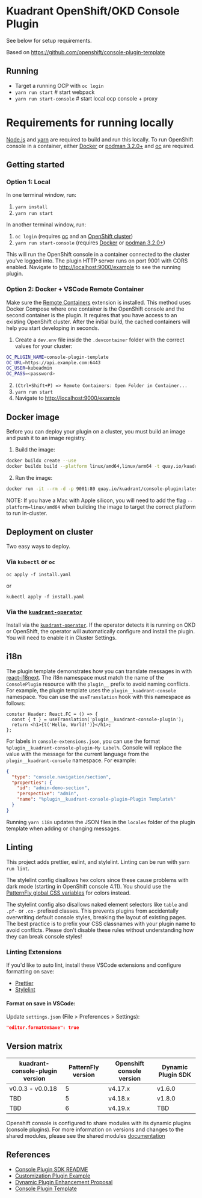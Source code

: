 # Kuadrant OpenShift/OKD Console Plugin

See below for setup requirements.

Based on https://github.com/openshift/console-plugin-template

## Running

- Target a running OCP with `oc login`
- `yarn run start` # start webpack
- `yarn run start-console` # start local ocp console + proxy

# Requirements for running locally

[Node.js](https://nodejs.org/en/) and [yarn](https://yarnpkg.com) are required
to build and run this locally. To run OpenShift console in a container, either
[Docker](https://www.docker.com) or [podman 3.2.0+](https://podman.io) and
[oc](https://console.redhat.com/openshift/downloads) are required.

## Getting started

### Option 1: Local

In one terminal window, run:

1. `yarn install`
2. `yarn run start`

In another terminal window, run:

1. `oc login` (requires [oc](https://console.redhat.com/openshift/downloads) and an [OpenShift cluster](https://console.redhat.com/openshift/create))
2. `yarn run start-console` (requires [Docker](https://www.docker.com) or [podman 3.2.0+](https://podman.io))

This will run the OpenShift console in a container connected to the cluster
you've logged into. The plugin HTTP server runs on port 9001 with CORS enabled.
Navigate to <http://localhost:9000/example> to see the running plugin.

### Option 2: Docker + VSCode Remote Container

Make sure the
[Remote Containers](https://marketplace.visualstudio.com/items?itemName=ms-vscode-remote.remote-containers)
extension is installed. This method uses Docker Compose where one container is
the OpenShift console and the second container is the plugin. It requires that
you have access to an existing OpenShift cluster. After the initial build, the
cached containers will help you start developing in seconds.

1. Create a `dev.env` file inside the `.devcontainer` folder with the correct values for your cluster:

```bash
OC_PLUGIN_NAME=console-plugin-template
OC_URL=https://api.example.com:6443
OC_USER=kubeadmin
OC_PASS=<password>
```

2. `(Ctrl+Shift+P) => Remote Containers: Open Folder in Container...`
3. `yarn run start`
4. Navigate to <http://localhost:9000/example>

## Docker image

Before you can deploy your plugin on a cluster, you must build an image and
push it to an image registry.

1. Build the image:

```bash
docker buildx create --use
docker buildx build --platform linux/amd64,linux/arm64 -t quay.io/kuadrant/console-plugin:latest --push .
```

2. Run the image:

```bash
docker run -it --rm -d -p 9001:80 quay.io/kuadrant/console-plugin:latest
```

NOTE: If you have a Mac with Apple silicon, you will need to add the flag
`--platform=linux/amd64` when building the image to target the correct platform
to run in-cluster.

## Deployment on cluster

Two easy ways to deploy.

### Via `kubectl` or `oc`

`oc apply -f install.yaml`

or

`kubectl apply -f install.yaml`

### Via the [`kuadrant-operator`](https://www.github.com/kuadrant/kuadrant-operator)

Install via the [`kuadrant-operator`](https://www.github.com/kuadrant/kuadrant-operator). If the operator detects it is running on OKD or OpenShift, the operator will automatically configure and install the plugin. You will need to enable it in Cluster Settings.

## i18n

The plugin template demonstrates how you can translate messages in with [react-i18next](https://react.i18next.com/). The i18n namespace must match
the name of the `ConsolePlugin` resource with the `plugin__` prefix to avoid
naming conflicts. For example, the plugin template uses the
`plugin__kuadrant-console` namespace. You can use the `useTranslation` hook
with this namespace as follows:

```tsx
conster Header: React.FC = () => {
  const { t } = useTranslation('plugin__kuadrant-console-plugin');
  return <h1>{t('Hello, World!')}</h1>;
};
```

For labels in `console-extensions.json`, you can use the format
`%plugin__kuadrant-console-plugin~My Label%`. Console will replace the value with
the message for the current language from the `plugin__kuadrant-console`
namespace. For example:

```json
{
  "type": "console.navigation/section",
  "properties": {
    "id": "admin-demo-section",
    "perspective": "admin",
    "name": "%plugin__kuadrant-console-plugin~Plugin Template%"
  }
}
```

Running `yarn i18n` updates the JSON files in the `locales` folder of the
plugin template when adding or changing messages.

## Linting

This project adds prettier, eslint, and stylelint. Linting can be run with
`yarn run lint`.

The stylelint config disallows hex colors since these cause problems with dark
mode (starting in OpenShift console 4.11). You should use the
[PatternFly global CSS variables](https://patternfly-react-main.surge.sh/developer-resources/global-css-variables#global-css-variables)
for colors instead.

The stylelint config also disallows naked element selectors like `table` and
`.pf-` or `.co-` prefixed classes. This prevents plugins from accidentally
overwriting default console styles, breaking the layout of existing pages. The
best practice is to prefix your CSS classnames with your plugin name to avoid
conflicts. Please don't disable these rules without understanding how they can
break console styles!

### Linting Extensions

If you'd like to auto lint, install these VSCode extensions and configure formatting on save:

- [Prettier](https://marketplace.visualstudio.com/items?itemName=esbenp.prettier-vscode)
- [Stylelint](https://marketplace.visualstudio.com/items?itemName=stylelint.vscode-stylelint)

#### Format on save in VSCode:

Update `settings.json` (File > Preferences > Settings):

```json
"editor.formatOnSave": true
```
## Version matrix

| kuadrant-console-plugin version | PatternFly version | Openshift console version | Dynamic Plugin SDK |
|---------------------------------|--------------------|---------------------------|--------------------|
|         v0.0.3 - v0.0.18        |          5         |          v4.17.x          |       v1.6.0       |
|                TBD              |          5         |          v4.18.x          |       v1.8.0       |
|                TBD              |          6         |          v4.19.x          |         TBD        |

Openshift console is configured to share modules with its dynamic plugins (console plugins). For more information on versions and changes to the shared modules, please see the shared modules [documentation](https://www.npmjs.com/package/@openshift-console/dynamic-plugin-sdk?activeTab=readme)



## References

- [Console Plugin SDK README](https://github.com/openshift/console/tree/master/frontend/packages/console-dynamic-plugin-sdk)
- [Customization Plugin Example](https://github.com/spadgett/console-customization-plugin)
- [Dynamic Plugin Enhancement Proposal](https://github.com/openshift/enhancements/blob/master/enhancements/console/dynamic-plugins.md)
- [Console Plugin Template](https://github.com/openshift/console-plugin-template)
